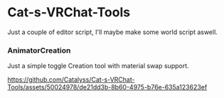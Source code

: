 # Cat-s-VRChat-Tools
Just a couple of editor script, I'll maybe make some world script aswell.

### AnimatorCreation
Just a simple toggle Creation tool with material swap support.

https://github.com/Catalyss/Cat-s-VRChat-Tools/assets/50024978/de21dd3b-8b60-4975-b76e-635a123623ef

